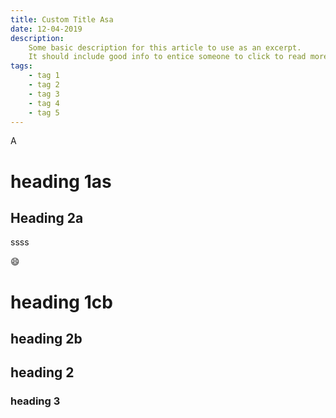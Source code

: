 ```yaml
---
title: Custom Title Asa
date: 12-04-2019
description:
    Some basic description for this article to use as an excerpt.
    It should include good info to entice someone to click to read more.
tags:
    - tag 1
    - tag 2
    - tag 3
    - tag 4
    - tag 5
---
```


A
 
# heading 1as

## Heading 2a

ssss

:smile:

# heading 1cb

## heading 2b

## heading 2

### heading 3